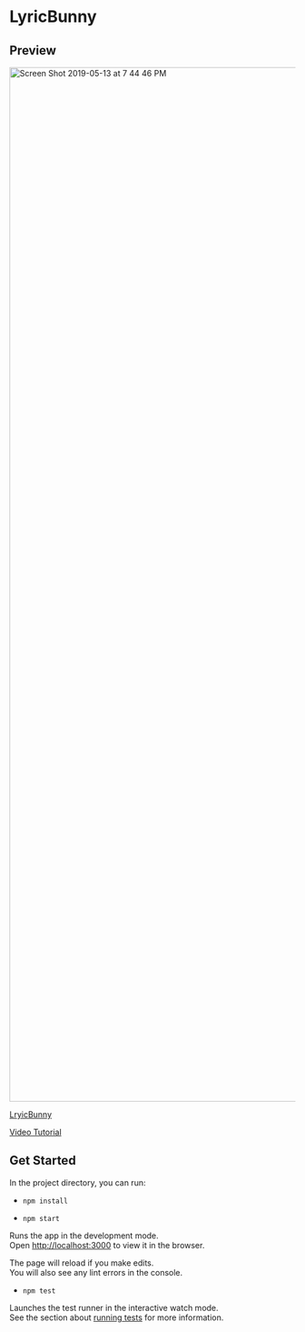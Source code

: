 # LyricBunny

## Preview

 <img width="1819" alt="Screen Shot 2019-05-13 at 7 44 46 PM" src="https://user-images.githubusercontent.com/43793510/57661139-9ae9f680-75b7-11e9-860b-253c8778c79c.png">

 [LryicBunny](https://lyricbunny.herokuapp.com/)
 
 [Video Tutorial](https://www.youtube.com/watch?v=1iLZerSznxk&t=2s)


## Get Started

In the project directory, you can run:

* `npm install`

* `npm start`

Runs the app in the development mode.<br>
Open [http://localhost:3000](http://localhost:3000) to view it in the browser.

The page will reload if you make edits.<br>
You will also see any lint errors in the console.

* `npm test`

Launches the test runner in the interactive watch mode.<br>
See the section about [running tests](https://facebook.github.io/create-react-app/docs/running-tests) for more information.
